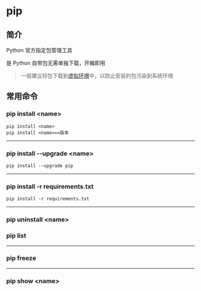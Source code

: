 # pip

## 简介

Python 官方指定包管理工具

是 Python 自带包无需单独下载，开箱即用

> 一般建议将包下载到[虚拟环境](../index.md#虚拟环境)中，以防止安装的包污染到系统环境

## 常用命令

### pip install \<name>

```shell
pip install <name>
pip install <name>==版本
```

---

### pip install --upgrade \<name>

```shell
pip install --upgrade pip
```

---

### pip install -r requirements.txt

```shell
pip install -r requirements.txt
```

---

### pip uninstall \<name>

### pip list

---

### pip freeze

---

### pip show \<name>
